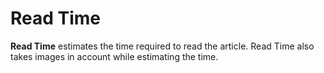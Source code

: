# Read Time

**Read Time** estimates the time required to read the article. Read Time also takes images in account while estimating the time.
